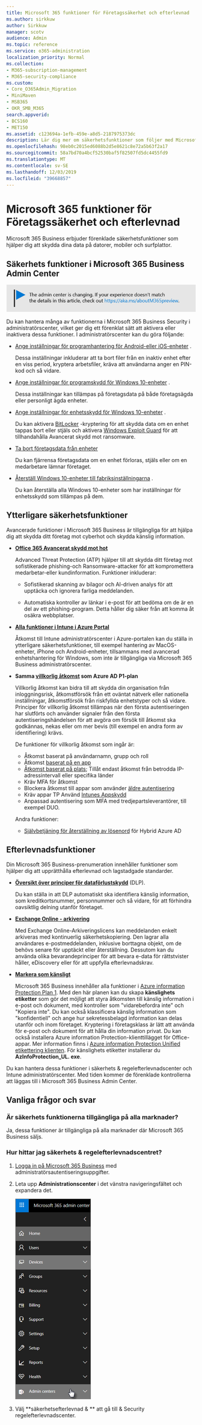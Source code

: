 ```yaml
---
title: Microsoft 365 funktioner för Företagssäkerhet och efterlevnad
ms.author: sirkkuw
author: Sirkkuw
manager: scotv
audience: Admin
ms.topic: reference
ms.service: o365-administration
localization_priority: Normal
ms.collection:
- M365-subscription-management
- M365-security-compliance
ms.custom:
- Core_O365Admin_Migration
- MiniMaven
- MSB365
- OKR_SMB_M365
search.appverid:
- BCS160
- MET150
ms.assetid: c123694a-1efb-459e-a8d5-2187975373dc
description: Lär dig mer om säkerhetsfunktioner som följer med Microsoft 365 Business.
ms.openlocfilehash: 98eb0c2015ed6088b2d5e8621c8e72a5b63f2a17
ms.sourcegitcommit: 58a7bd70a4bcf52530baf5f82507fd5dc4455fd9
ms.translationtype: MT
ms.contentlocale: sv-SE
ms.lasthandoff: 12/03/2019
ms.locfileid: "39668857"
---
```

# <a name="microsoft-365-business-security-and-compliance-features"></a>Microsoft 365 funktioner för Företagssäkerhet och efterlevnad

Microsoft 365 Business erbjuder förenklade säkerhetsfunktioner som hjälper dig att skydda dina data på datorer, mobiler och surfplattor.
    
## <a name="microsoft-365-business-admin-center-security-features"></a>Säkerhets funktioner i Microsoft 365 Business Admin Center

[![Etikett som gör att du kan se att administrationscentret ändras och mer information finns på aka.ms/aboutM365preview.](media/m365admincenterchanging.png)](https://docs.microsoft.com/office365/admin/microsoft-365-admin-center-preview)

Du kan hantera många av funktionerna i Microsoft 365 Business Security i administratörscenter, vilket ger dig ett förenklat sätt att aktivera eller inaktivera dessa funktioner. I administratörscenter kan du göra följande:
  
- [Ange inställningar för programhantering för Android-eller iOS-enheter](app-protection-settings-for-android-and-ios.md) . 
    
    Dessa inställningar inkluderar att ta bort filer från en inaktiv enhet efter en viss period, kryptera arbetsfiler, kräva att användarna anger en PIN-kod och så vidare.
    
- [Ange inställningar för programskydd för Windows 10-enheter](protection-settings-for-windows-10-devices.md) . 
    
    Dessa inställningar kan tillämpas på företagsdata på både företagsägda eller personligt ägda enheter.
    
- [Ange inställningar för enhetsskydd för Windows 10-enheter](protection-settings-for-windows-10-pcs.md) . 
    
    Du kan aktivera [BitLocker](https://go.microsoft.com/fwlink/p/?linkid=871405) -kryptering för att skydda data om en enhet tappas bort eller stjäls och aktivera [Windows Exploit Guard](https://docs.microsoft.com/windows/security/threat-protection/microsoft-defender-atp/enable-exploit-protection) för att tillhandahålla Avancerat skydd mot ransomware. 
    
- [Ta bort företagsdata från enheter](remove-company-data.md)
    
    Du kan fjärrensa företagsdata om en enhet förloras, stjäls eller om en medarbetare lämnar företaget.
    
- [Återställ Windows 10-enheter till fabriksinställningarna](reset-devices-to-factory-settings.md) . 
    
    Du kan återställa alla Windows 10-enheter som har inställningar för enhetsskydd som tillämpas på dem.
    
## <a name="additional-security-features"></a>Ytterligare säkerhetsfunktioner 

Avancerade funktioner i Microsoft 365 Business är tillgängliga för att hjälpa dig att skydda ditt företag mot cyberhot och skydda känslig information.
  
- **[Office 365 Avancerat skydd mot hot](https://support.office.com/article/e100fe7c-f2a1-4b7d-9e08-622330b83653)**
    
    Advanced Threat Protection (ATP) hjälper till att skydda ditt företag mot sofistikerade phishing-och Ransomware-attacker för att kompromettera medarbetar-eller kundinformation. Funktioner inkluderar:
    
  - Sofistikerad skanning av bilagor och AI-driven analys för att upptäcka och ignorera farliga meddelanden.
    
  - Automatiska kontroller av länkar i e-post för att bedöma om de är en del av ett phishing-program. Detta håller dig säker från att komma åt osäkra webbplatser.

- **[Alla funktioner i Intune i Azure Portal](https://go.microsoft.com/fwlink/p/?linkid=871403)**
    
    Åtkomst till Intune administratörscenter i Azure-portalen kan du ställa in ytterligare säkerhetsfunktioner, till exempel hantering av MacOS-enheter, iPhone och Android-enheter, tillsammans med avancerad enhetshantering för Windows, som inte är tillgängliga via Microsoft 365 Business administratörscenter.
- **Samma [villkorlig åtkomst](https://docs.microsoft.com/azure/active-directory/conditional-access/overview) som Azure AD P1-plan**


    Villkorlig åtkomst kan bidra till att skydda din organisation från inloggningsrisk, åtkomstförsök från ett oväntat nätverk eller nationella inställningar, åtkomstförsök från riskfyllda enhetstyper och så vidare. Principer för villkorlig åtkomst tillämpas när den första autentiseringen har slutförts och använder signaler från den första autentiseringshändelsen för att avgöra om försök till åtkomst ska godkännas, nekas eller om mer bevis (till exempel en andra form av identifiering) krävs.

    De funktioner för villkorlig åtkomst som ingår är:

    - Åtkomst baserat på användarnamn, grupp och roll
    - Åtkomst [baserat på en app](https://docs.microsoft.com/azure/active-directory/conditional-access/app-based-conditional-access) 
    - [Åtkomst baserat på plats](https://docs.microsoft.com/azure/active-directory/authentication/howto-registration-mfa-sspr-combined#conditional-access-policies-for-combined-registration);  Tillåt endast åtkomst från betrodda IP-adressintervall eller specifika länder 
    - Kräv MFA för åtkomst
    - Blockera åtkomst till appar som använder [äldre autentisering](https://docs.microsoft.com/azure/active-directory/conditional-access/block-legacy-authentication)
    - Kräv appar TP Använd [Intunes Appskydd](https://docs.microsoft.com/azure/active-directory/conditional-access/app-protection-based-conditional-access)
    - Anpassad autentisering som MFA med tredjepartsleverantörer, till exempel DUO.
   
    Andra funktioner:
    - [Självbetjäning för återställning av lösenord](https://docs.microsoft.com/azure/active-directory/authentication/concept-sspr-customization) för Hybrid Azure AD
    
## <a name="compliance-features"></a>Efterlevnadsfunktioner

Din Microsoft 365 Business-prenumeration innehåller funktioner som hjälper dig att upprätthålla efterlevnad och lagstadgade standarder.

- **[Översikt över principer för dataförlustskydd](https://support.office.com/article/1966b2a7-d1e2-4d92-ab61-42efbb137f5e)** (DLP). 
    
    Du kan ställa in att DLP automatiskt ska identifiera känslig information, som kreditkortsnummer, personnummer och så vidare, för att förhindra oavsiktlig delning utanför företaget.
    
- **[Exchange Online - arkivering](https://products.office.com/exchange/microsoft-exchange-online-archiving-email)**
    
    Med Exchange Online-Arkiveringslicens kan meddelanden enkelt arkiveras med kontinuerlig säkerhetskopiering. Den lagrar alla användares e-postmeddelanden, inklusive borttagna objekt, om de behövs senare för upptäckt eller återställning. Dessutom kan du använda olika bevarandeprinciper för att bevara e-data för rättstvister håller, eDiscovery eller för att uppfylla efterlevnadskrav.
    
- **[Markera som känsligt](https://docs.microsoft.com/microsoft-365/compliance/sensitivity-labels)**

   Microsoft 365 Business innehåller alla funktioner i [Azure information Protection Plan 1](https://go.microsoft.com/fwlink/p/?linkid=871407). Med den här planen kan du skapa **känslighets etiketter** som gör det möjligt att styra åtkomsten till känslig information i e-post och dokument, med kontroller som "vidarebefordra inte" och "Kopiera inte". Du kan också klassificera känslig information som "konfidentiell" och ange hur sekretessbelagd information kan delas utanför och inom företaget. Kryptering i företagsklass är lätt att använda för e-post och dokument för att hålla din information privat. Du kan också installera Azure information Protection-klienttillägget för Office-appar. Mer information finns i [Azure information Protection Unified etikettering klienten](https://docs.microsoft.com/azure/information-protection/rms-client/unifiedlabelingclient-version-release-history). För känslighets etiketter installerar du **AzInfoProtection_UL. exe**.

Du kan hantera dessa funktioner i säkerhets &amp; regelefterlevnadscenter och Intune administratörscenter. Med tiden kommer de förenklade kontrollerna att läggas till i Microsoft 365 Business Admin Center.
  
    
## <a name="faq"></a>Vanliga frågor och svar

 ### <a name="are-these-security-features-available-in-all-markets"></a>Är säkerhets funktionerna tillgängliga på alla marknader?
  
Ja, dessa funktioner är tillgängliga på alla marknader där Microsoft 365 Business säljs.
  
### <a name="how-do-i-find-the-security-amp-compliance-center"></a>Hur hittar jag säkerhets &amp; regelefterlevnadscentret?
  
1. [Logga in på Microsoft 365 Business](https://portal.microsoft.com/) med administratörsautentiseringsuppgifter. 
    
2. Leta upp **Administrationscenter** i det vänstra navigeringsfältet och expandera det. 
    
    ![I det vänstra navigeringsfältet i Microsoft 365 administratörscenter väljer du Administrationscenter.](media/fa4484f8-c637-45fd-a7bd-bdb3abfd6c03.png)
  
3. Välj **säkerhetsefterlevnad &amp; ** att gå till &amp; Security regelefterlevnadscenter.

